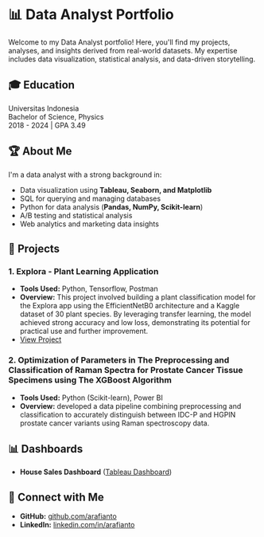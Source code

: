 # 📊 Data Analyst Portfolio

Welcome to my Data Analyst portfolio! Here, you'll find my projects, analyses, and insights derived from real-world datasets. My expertise includes data visualization, statistical analysis, and data-driven storytelling.

## 🎓 Education
Universitas Indonesia <br>
Bachelor of Science, Physics <br> 
2018 - 2024 | GPA 3.49  

## 🏆 About Me

I'm a data analyst with a strong background in:
- Data visualization using **Tableau, Seaborn, and Matplotlib**
- SQL for querying and managing databases
- Python for data analysis (**Pandas, NumPy, Scikit-learn**)
- A/B testing and statistical analysis
- Web analytics and marketing data insights

## 📁 Projects
### 1. **Explora - Plant Learning Application**
   - **Tools Used:** Python, Tensorflow, Postman
   - **Overview:** This project involved building a plant classification model for the Explora app using the EfficientNetB0 architecture and a Kaggle dataset of 30 plant species. By leveraging transfer learning, the model achieved strong accuracy and low loss, demonstrating its potential for practical use and further improvement.
   - [View Project]([#](https://github.com/Explora-App))

### 2. **Optimization of Parameters in The Preprocessing and Classification of Raman Spectra for Prostate Cancer Tissue Specimens using The XGBoost Algorithm**
   - **Tools Used:** Python (Scikit-learn), Power BI
   - **Overview:** developed a data pipeline combining preprocessing and classification to accurately distinguish between IDC-P and HGPIN prostate cancer variants using Raman spectroscopy data.

## 📊 Dashboards
- **House Sales Dashboard** ([Tableau Dashboard](https://public.tableau.com/views/HouseSalesDashboard_17395414744560/HouseDashboard?:language=en-US&:sid=&:redirect=auth&:display_count=n&:origin=viz_share_link))

## 🔗 Connect with Me
- **GitHub:** [github.com/arafianto](https://github.com/arafianto)
- **LinkedIn:** [linkedin.com/in/arafianto](https://linkedin.com/in/arafianto)
